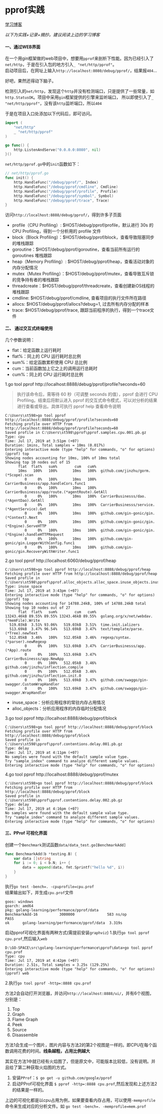 # pprof实践

[学习博客](https://github.com/EDDYCJY/blog/blob/master/golang/2018-09-15-Golang%20%E5%A4%A7%E6%9D%80%E5%99%A8%E4%B9%8B%E6%80%A7%E8%83%BD%E5%89%96%E6%9E%90%20PProf.md)

*以下为实践+记录+摘抄。建议阅读上边的学习博客*

#### 一、通过WEB界面

在一个用gin框架做的web项目中，想要用`pprof`来剖析下性能。因为已经引入了`net/http`，于是在引入包的地方引入`_ "net/http/pprof"`。  
启动项目后，在网址上输入`http://localhost:8080/debug/pprof/`，结果报`404`...

好吧，果然还得动下脑子。

检测引入的`net/http`，发现这个`http`并没有检测端口，只是提供了一些常量，如`http.StatusOK`。项目中采用`gin`框架提供的引擎来监听端口，
所以即使引入了`_ "net/http/pprof"`，没有该`http`监听端口，所以`404`

于是在项目入口处添加以下代码后，即可访问。
```go
import (
	"net/http"
	_ "net/http/pprof"
)

go func() {
    http.ListenAndServe("0.0.0.0:8080", nil)
}()
```
`net/http/pprof.go`中的`init`函数如下：
```go
// net/http/pprof.go
func init() {
	http.HandleFunc("/debug/pprof/", Index)
	http.HandleFunc("/debug/pprof/cmdline", Cmdline)
	http.HandleFunc("/debug/pprof/profile", Profile)
	http.HandleFunc("/debug/pprof/symbol", Symbol)
	http.HandleFunc("/debug/pprof/trace", Trace)
}
```
访问`http://localhost:8888/debug/pprof/`，得到许多子页面
- profile（CPU Profiling）: $HOST/debug/pprof/profile，默认进行 30s 的 CPU Profiling，得到一个分析用的 profile 文件
- block（Block Profiling）：$HOST/debug/pprof/block，查看导致阻塞同步的堆栈跟踪
- goroutine：$HOST/debug/pprof/goroutine，查看当前所有运行的 goroutines 堆栈跟踪
- heap（Memory Profiling）: $HOST/debug/pprof/heap，查看活动对象的内存分配情况
- mutex（Mutex Profiling）：$HOST/debug/pprof/mutex，查看导致互斥锁的竞争持有者的堆栈跟踪
- threadcreate：$HOST/debug/pprof/threadcreate，查看创建新OS线程的堆栈跟踪
- cmdline: $HOST/debug/pprof/cmdline, 查看项目的执行文件所在路径
- allocs: $HOST/debug/pprof/allocs?debug=1, 过去所有内存分配的样本
- trace: $HOST/debug/pprof/trace, 跟踪当前程序的执行，得到一个trace文件

#### 二、 通过交互式终端使用
几个参数说明：
- flat：给定函数上运行耗时
- flat%：同上的 CPU 运行耗时总比例
- sum%：给定函数累积使用 CPU 总比例
- cum：当前函数加上它之上的调用运行总耗时
- cum%：同上的 CPU 运行耗时总比例

1.go tool pprof http://localhost:8888/debug/pprof/profile?seconds=60
> 执行该命令后，需等待 60 秒（可调整 seconds 的值），pprof 会进行 CPU Profiling。结束后将默认进入 pprof 的交互式命令模式，可以对分析的结果进行查看或导出。具体可执行 pprof help 查看命令说明
```
C:\Users\st598>go tool pprof http://localhost:8888/debug/pprof/profile?seconds=60
Fetching profile over HTTP from http://localhost:8888/debug/pprof/profile?seconds=60
Saved profile in C:\Users\st598\pprof\pprof.samples.cpu.001.pb.gz
Type: cpu
Time: Jul 17, 2019 at 3:51pm (+07)
Duration: 1mins, Total samples = 10ms (0.017%)
Entering interactive mode (type "help" for commands, "o" for options)
(pprof) top
Showing nodes accounting for 10ms, 100% of 10ms total
Showing top 10 nodes out of 15
      flat  flat%   sum%        cum   cum%
      10ms   100%   100%       10ms   100%  github.com/jinzhu/gorm.(*Scope).scan
         0     0%   100%       10ms   100%  CarrierBusinesss/app.handleCors.func1
         0     0%   100%       10ms   100%  CarrierBusinesss/app/route.(*agentRoute).GetAll
         0     0%   100%       10ms   100%  CarrierBusinesss/dao.(*AgentDao).GetAll
         0     0%   100%       10ms   100%  CarrierBusinesss/service.(*AgentService).Get
         0     0%   100%       10ms   100%  github.com/gin-gonic/gin.(*Context).Next
         0     0%   100%       10ms   100%  github.com/gin-gonic/gin.(*Engine).ServeHTTP
         0     0%   100%       10ms   100%  github.com/gin-gonic/gin.(*Engine).handleHTTPRequest
         0     0%   100%       10ms   100%  github.com/gin-gonic/gin.LoggerWithConfig.func1
         0     0%   100%       10ms   100%  github.com/gin-gonic/gin.RecoveryWithWriter.func1
```
2.go tool pprof http://localhost:6060/debug/pprof/heap
```
C:\Users\st598>go tool pprof http://localhost:8888/debug/pprof/heap
Fetching profile over HTTP from http://localhost:8888/debug/pprof/heap
Saved profile in C:\Users\st598\pprof\pprof.alloc_objects.alloc_space.inuse_objects.inuse_space.002.pb.gz
Type: inuse_space
Time: Jul 17, 2019 at 3:43pm (+07)
Entering interactive mode (type "help" for commands, "o" for options)
(pprof) top
Showing nodes accounting for 14788.24kB, 100% of 14788.24kB total
Showing top 10 nodes out of 27
      flat  flat%   sum%        cum   cum%
13243.46kB 89.55% 89.55% 13243.46kB 89.55%  golang.org/x/net/webdav.(*memFile).Write
  519.03kB  3.51% 93.06%   519.03kB  3.51%  time.init.ializers
  513.69kB  3.47% 96.54%   513.69kB  3.47%  text/template/parse.(*Tree).newText
  512.05kB  3.46%   100%   512.05kB  3.46%  regexp/syntax.(*parser).newRegexp
         0     0%   100%   513.69kB  3.47%  CarrierBusinesss/app.(*App).route
         0     0%   100%   513.69kB  3.47%  CarrierBusinesss/app.NewApp
         0     0%   100%   512.05kB  3.46%  github.com/jinzhu/inflection.compile
         0     0%   100%   512.05kB  3.46%  github.com/jinzhu/inflection.init.0
         0     0%   100%   513.69kB  3.47%  github.com/swaggo/gin-swagger.CustomWrapHandler
         0     0%   100%   513.69kB  3.47%  github.com/swaggo/gin-swagger.WrapHandler
```
- inuse_space：分析应用程序的常驻内存占用情况
- alloc_objects：分析应用程序的内存临时分配情况

3.go tool pprof http://localhost:8888/debug/pprof/block
```
C:\Users\st598>go tool pprof http://localhost:8888/debug/pprof/block
Fetching profile over HTTP from http://localhost:8888/debug/pprof/block
Saved profile in C:\Users\st598\pprof\pprof.contentions.delay.001.pb.gz
Type: delay
Time: Jul 17, 2019 at 4:11pm (+07)
No samples were found with the default sample value type.
Try "sample_index" command to analyze different sample values.
Entering interactive mode (type "help" for commands, "o" for options)
```
4.go tool pprof http://localhost:8888/debug/pprof/mutex
```
C:\Users\st598>go tool pprof http://localhost:8888/debug/pprof/block
Fetching profile over HTTP from http://localhost:8888/debug/pprof/block
Saved profile in C:\Users\st598\pprof\pprof.contentions.delay.002.pb.gz
Type: delay
Time: Jul 17, 2019 at 4:16pm (+07)
No samples were found with the default sample value type.
Try "sample_index" command to analyze different sample values.
Entering interactive mode (type "help" for commands, "o" for options)
```

#### 三、PProf 可视化界面
创建一个`Benchmark`测试函数`data/data_test.go[BenchmarkAdd]`
```go
func BenchmarkAdd(b *testing.B) {
	var data []string
	for i := 0; i < b.N; i++ {
		data = append(data, fmt.Sprintf("hello %d", i))
	}
}
```
执行`go test -bench=. -cpuprofile=cpu.prof`  
结果输出如下，并生成`cpu.prof`文件
```
goos: windows
goarch: amd64
pkg: golang-learning/performance/pprof/data
BenchmarkAdd-16          3000000               583 ns/op
PASS
ok      golang-learning/performance/pprof/data  3.319s
```
启动pprof可视化界面有两种方式(需提前安装`graphviz`)
1.执行`go tool pprof cpu.prof`,然后输入`web`
```
D:\GO-SPACE\src\golang-learning\performance\pprof\data>go tool pprof cpu.prof
Type: cpu
Time: Jul 17, 2019 at 4:42pm (+07)
Duration: 2.51s, Total samples = 3.25s (129.25%)
Entering interactive mode (type "help" for commands, "o" for options)
(pprof) web
```
2.执行`go tool pprof -http=:8888 cpu.prof`

方法2会自动打开浏览器，并访问`http://localhost:8888/ui/`，并有6个视图，分别是：
1. Top
2. Graph
3. Flame Graph
4. Peek
5. Source
6. Disassemble

方法1会生成一个图片，图片内容与方法2的第2个视图是一样的。即CPU在每个函数调用花费的时间。**线条越粗，占用比例越大**

其实在方法1中就已经有火焰图了，但是原文中，可能版本比较低，没有说明。并且给了第二种获取火焰图的方式。

1. 安装`PProf`：`$ go get -u github.com/google/pprof`
2. 启动PProf可视化界面 `$ pprof -http=:8888 cpu.prof`,然后发现和上述方法2的结果是一样的。

上边的可视化都是以cpu占用为例，如果要查看内存占用，可以使用`-memprofile`命令来生成对应的分析文件。如 `go test -bench=. -memprofile=mem.prof`